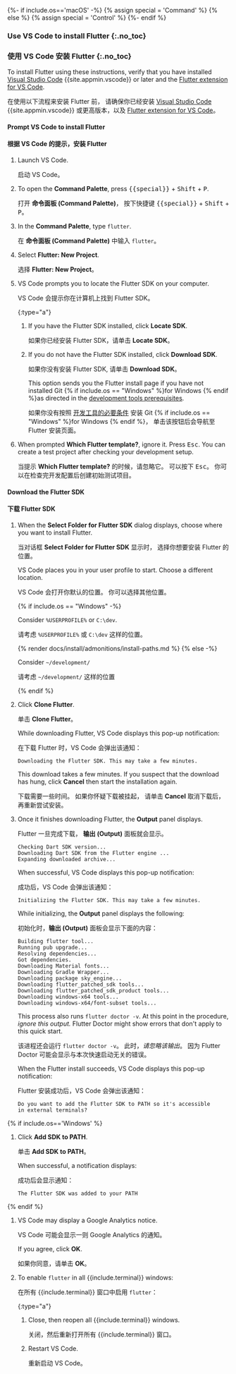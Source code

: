{%- if include.os=='macOS' -%}
{% assign special = 'Command' %}
{% else %}
{% assign special = 'Control' %}
{%- endif %}

### Use VS Code to install Flutter {:.no_toc}

### 使用 VS Code 安装 Flutter {:.no_toc}

To install Flutter using these instructions, verify that
you have installed [Visual Studio Code][]
{{site.appmin.vscode}} or later and the [Flutter extension for VS Code][].

在使用以下流程来安装 Flutter 前，
请确保你已经安装 [Visual Studio Code][] {{site.appmin.vscode}} 
或更高版本，以及 [Flutter extension for VS Code][]。

#### Prompt VS Code to install Flutter

#### 根据 VS Code 的提示，安装 Flutter

1. Launch VS Code.

   启动 VS Code。

1. To open the **Command Palette**,
   press <kbd>{{special}}</kbd> + <kbd>Shift</kbd> + <kbd>P</kbd>.

   打开 **命令面板 (Command Palette)**，
   按下快捷键 <kbd>{{special}}</kbd> + <kbd>Shift</kbd> + <kbd>P</kbd>。

1. In the **Command Palette**, type `flutter`.

   在 **命令面板 (Command Palette)** 中输入 `flutter`。

1. Select **Flutter: New Project**.

   选择 **Flutter: New Project**。

1. VS Code prompts you to locate the Flutter SDK on your computer.

   VS Code 会提示你在计算机上找到 Flutter SDK。

   {:type="a"}
   1. If you have the Flutter SDK installed, click **Locate SDK**.

      如果你已经安装 Flutter SDK，请单击 **Locate SDK**。

   1. If you do not have the Flutter SDK installed,
      click **Download SDK**.

      如果你没有安装 Flutter SDK, 请单击 **Download SDK**。

      This option sends you the Flutter install page if you have not
      installed Git {% if include.os == "Windows" %}for Windows {% endif %}as
      directed in the [development tools prerequisites][].

      如果你没有按照 [开发工具的必要条件][development tools prerequisites] 
      安装 Git {% if include.os == "Windows" %}for Windows {% endif %}，
      单击该按钮后会导航至 Flutter 安装页面。

1. When prompted **Which Flutter template?**, ignore it.
   Press <kbd>Esc</kbd>.
   You can create a test project after checking your development setup.

   当提示 **Which Flutter template?** 的时候，请忽略它。
   可以按下 <kbd>Esc</kbd>。
   你可以在检查完开发配置后创建初始测试项目。

#### Download the Flutter SDK

#### 下载 Flutter SDK

1. When the **Select Folder for Flutter SDK** dialog displays,
   choose where you want to install Flutter.

   当对话框 **Select Folder for Flutter SDK** 显示时，
   选择你想要安装 Flutter 的位置。

   VS Code places you in your user profile to start.
   Choose a different location.

   VS Code 会打开你默认的位置。
   你可以选择其他位置。

   {% if include.os == "Windows" -%}

   Consider `%USERPROFILE%` or `C:\dev`.

   请考虑 `%USERPROFILE%` 或 `C:\dev` 这样的位置。

   {% render docs/install/admonitions/install-paths.md %}
   {% else -%}

   Consider `~/development/`

   请考虑 `~/development/` 这样的位置

   {% endif %}

1. Click **Clone Flutter**.

   单击 **Clone Flutter**。

   While downloading Flutter, VS Code displays this pop-up notification:

   在下载 Flutter 时，VS Code 会弹出该通知：

   ```console
   Downloading the Flutter SDK. This may take a few minutes.
   ```

   This download takes a few minutes.
   If you suspect that the download has hung, click **Cancel** then
   start the installation again.

   下载需要一些时间。
   如果你怀疑下载被挂起，
   请单击 **Cancel** 取消下载后，
   再重新尝试安装。

1. Once it finishes downloading Flutter, the **Output** panel displays.

   Flutter 一旦完成下载，
   **输出 (Output)** 面板就会显示。

   ```console
   Checking Dart SDK version...
   Downloading Dart SDK from the Flutter engine ...
   Expanding downloaded archive...
   ```

   When successful, VS Code displays this pop-up notification:

   成功后，VS Code 会弹出该通知：

   ```console
   Initializing the Flutter SDK. This may take a few minutes.
   ```

   While initializing, the **Output** panel displays the following:

   初始化时，**输出 (Output)** 面板会显示下面的内容：

   ```console
   Building flutter tool...
   Running pub upgrade...
   Resolving dependencies...
   Got dependencies.
   Downloading Material fonts...
   Downloading Gradle Wrapper...
   Downloading package sky_engine...
   Downloading flutter_patched_sdk tools...
   Downloading flutter_patched_sdk_product tools...
   Downloading windows-x64 tools...
   Downloading windows-x64/font-subset tools...
   ```

   This process also runs `flutter doctor -v`.
   At this point in the procedure, _ignore this output._
   Flutter Doctor might show errors that don't apply to this quick start.

   该进程还会运行 `flutter doctor -v`。
   此时，*请忽略该输出*。
   因为 Flutter Doctor 可能会显示与本次快速启动无关的错误。

   When the Flutter install succeeds, VS Code displays this pop-up notification:

   Flutter 安装成功后，VS Code 会弹出该通知：

   ```console
   Do you want to add the Flutter SDK to PATH so it's accessible
   in external terminals?
   ```

{% if include.os=='Windows' %}

1. Click **Add SDK to PATH**.

   单击 **Add SDK to PATH**。

   When successful, a notification displays:

   成功后会显示通知：

   ```console
   The Flutter SDK was added to your PATH
   ```

{% endif %}

1. VS Code may display a Google Analytics notice.

   VS Code 可能会显示一则 Google Analytics 的通知。

   If you agree, click **OK**.

   如果你同意，请单击 **OK**。

1. To enable `flutter` in all {{include.terminal}} windows:

   在所有 {{include.terminal}} 窗口中启用 `flutter`：

   {:type="a"}
   1. Close, then reopen all {{include.terminal}} windows.

      关闭，然后重新打开所有 {{include.terminal}} 窗口。

   1. Restart VS Code.

      重新启动 VS Code。

[development tools prerequisites]: #development-tools
[Visual Studio Code]: https://code.visualstudio.com/docs/setup/mac
[Flutter extension for VS Code]: https://marketplace.visualstudio.com/items?itemName=Dart-Code.flutter
